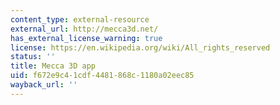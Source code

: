 ```yaml
---
content_type: external-resource
external_url: http://mecca3d.net/
has_external_license_warning: true
license: https://en.wikipedia.org/wiki/All_rights_reserved
status: ''
title: Mecca 3D app
uid: f672e9c4-1cdf-4481-868c-1180a02eec85
wayback_url: ''
---
```

